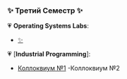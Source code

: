 ### ✨ Третий Семестр ✨

💗 **Operating Systems Labs**:
- [✨](https://github.com/LizaPyalova/Operation_Systems)

💗 [**Industrial Programming**]:
- [Коллоквиум №1](https://github.com/LizaPyalova/kollokVIUM)
-Коллоквиум №2

